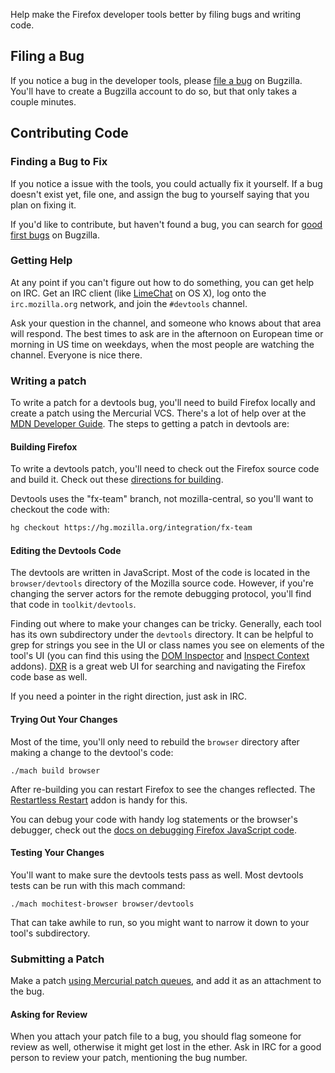 Help make the Firefox developer tools better by filing bugs and writing code.

## Filing a Bug

If you notice a bug in the developer tools, please [file a bug](https://bugzilla.mozilla.org/enter_bug.cgi?product=Firefox&component=Developer%20Tools) on Bugzilla. You'll have to create a Bugzilla account to do so, but that only takes a couple minutes.

## Contributing Code

### Finding a Bug to Fix
If you notice a issue with the tools, you could actually fix it yourself. If a bug doesn't exist yet, file one, and assign the bug to yourself saying that you plan on fixing it.

If you'd like to contribute, but haven't found a bug, you can search for [good first bugs](https://bugzilla.mozilla.org/buglist.cgi?cmdtype=dorem&remaction=run&namedcmd=devtools-first-bugs&sharer_id=249294&list_id=6590054) on Bugzilla.

### Getting Help

At any point if you can't figure out how to do something, you can get help on IRC. Get an IRC client (like [LimeChat](http://limechat.net/mac/) on OS X), log onto the `irc.mozilla.org` network, and join the `#devtools` channel.

Ask your question in the channel, and someone who knows about that area will respond. The best times to ask are in the afternoon on European time or morning in US time on weekdays, when the most people are watching the channel. Everyone is nice there.

### Writing a patch

To write a patch for a devtools bug, you'll need to build Firefox locally and create a patch using the Mercurial VCS. There's a lot of help over at the [MDN Developer Guide](https://developer.mozilla.org/en-US/docs/Developer_Guide). The steps to getting a patch in devtools are:

#### Building Firefox
To write a devtools patch, you'll need to check out the Firefox source code and build it. Check out these [directions for building](https://developer.mozilla.org/en-US/docs/Simple_Firefox_build).

Devtools uses the "fx-team" branch, not mozilla-central, so you'll want to checkout the code with:

```bash
hg checkout https://hg.mozilla.org/integration/fx-team
```

#### Editing the Devtools Code

The devtools are written in JavaScript. Most of the code is located in the `browser/devtools` directory of the Mozilla source code. However, if you're changing the server actors for the remote debugging protocol, you'll find that code in `toolkit/devtools`.

Finding out where to make your changes can be tricky. Generally, each tool has its own subdirectory under the `devtools` directory. It can be helpful to grep for strings you see in the UI or class names you see on elements of the tool's UI (you can find this using the [DOM Inspector](https://addons.mozilla.org/en-us/firefox/addon/dom-inspector-6622/) and [Inspect Context](https://addons.mozilla.org/en-us/firefox/addon/inspect-context/) addons). [DXR](http://dxr.mozilla.org/) is a great web UI for searching and navigating the Firefox code base as well.

If you need a pointer in the right direction, just ask in IRC.

#### Trying Out Your Changes

Most of the time, you'll only need to rebuild the `browser` directory after making a change to the devtool's code:

```
./mach build browser
```

After re-building you can restart Firefox to see the changes reflected. The [Restartless Restart](https://addons.mozilla.org/en-us/firefox/addon/restartless-restart/) addon is handy for this.

You can debug your code with handy log statements or the browser's debugger, check out the [docs on debugging Firefox JavaScript code](https://developer.mozilla.org/en-US/docs/Debugging_JavaScript).

#### Testing Your Changes
You'll want to make sure the devtools tests pass as well. Most devtools tests can be run with this mach command:

```
./mach mochitest-browser browser/devtools
```

That can take awhile to run, so you might want to narrow it down to your tool's subdirectory.

### Submitting a Patch

Make a patch [using Mercurial patch queues](https://developer.mozilla.org/en-US/docs/Mercurial_FAQ#How_can_I_generate_a_patch_for_somebody_else_to_check-in_for_me.3F), and add it as an attachment to the bug.


#### Asking for Review
When you attach your patch file to a bug, you should flag someone for review as well, otherwise it might get lost in the ether. Ask in IRC for a good person to review your patch, mentioning the bug number.


